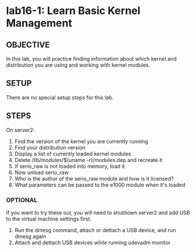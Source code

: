 # lab16-1: Learn Basic Kernel Management
## OBJECTIVE

In this lab, you will practice finding information about which kernel and 
distribution you are using and working with kernel modules.

## SETUP

There are no special setup steps for this lab.

## STEPS
On server2:
1.  Find the version of the kernel you are currently running
1.  Find your distribution version
1.  Display a list of currently loaded kernel modules
1.  Delete /lib/modules/$(uname -r)/modules.dep and recreate it
1.  If serio_raw is not loaded into memory, load it
1.  Now unload serio_raw
1.  Who is the author of the serio_raw module and how is it licensed?
1.  What parameters can be passed to the e1000 module when it's loaded

### OPTIONAL
If you want to try these out, you will need to shutdown server2 and add USB to the virtual machine settings first.
1.  Run the dmesg command, attach or dettach a USB device, and run dmesg again
1.  Attach and dettach USB devices while running udevadm monitor
